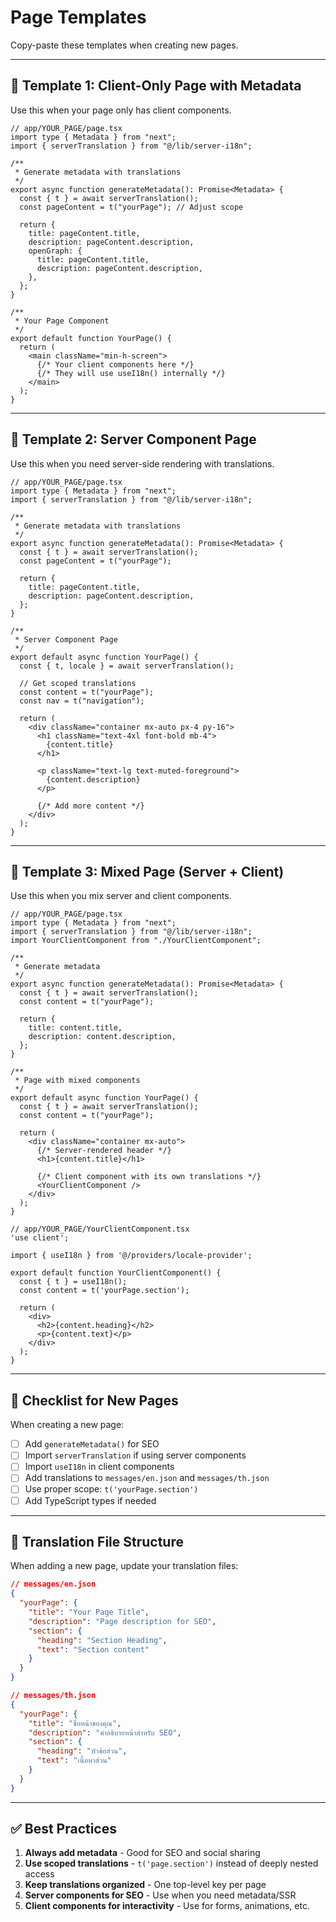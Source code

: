 # Page Templates

Copy-paste these templates when creating new pages.

---

## 🎯 Template 1: Client-Only Page with Metadata

Use this when your page only has client components.

```tsx
// app/YOUR_PAGE/page.tsx
import type { Metadata } from "next";
import { serverTranslation } from "@/lib/server-i18n";

/**
 * Generate metadata with translations
 */
export async function generateMetadata(): Promise<Metadata> {
  const { t } = await serverTranslation();
  const pageContent = t("yourPage"); // Adjust scope

  return {
    title: pageContent.title,
    description: pageContent.description,
    openGraph: {
      title: pageContent.title,
      description: pageContent.description,
    },
  };
}

/**
 * Your Page Component
 */
export default function YourPage() {
  return (
    <main className="min-h-screen">
      {/* Your client components here */}
      {/* They will use useI18n() internally */}
    </main>
  );
}
```

---

## 🎯 Template 2: Server Component Page

Use this when you need server-side rendering with translations.

```tsx
// app/YOUR_PAGE/page.tsx
import type { Metadata } from "next";
import { serverTranslation } from "@/lib/server-i18n";

/**
 * Generate metadata with translations
 */
export async function generateMetadata(): Promise<Metadata> {
  const { t } = await serverTranslation();
  const pageContent = t("yourPage");

  return {
    title: pageContent.title,
    description: pageContent.description,
  };
}

/**
 * Server Component Page
 */
export default async function YourPage() {
  const { t, locale } = await serverTranslation();

  // Get scoped translations
  const content = t("yourPage");
  const nav = t("navigation");

  return (
    <div className="container mx-auto px-4 py-16">
      <h1 className="text-4xl font-bold mb-4">
        {content.title}
      </h1>

      <p className="text-lg text-muted-foreground">
        {content.description}
      </p>

      {/* Add more content */}
    </div>
  );
}
```

---

## 🎯 Template 3: Mixed Page (Server + Client)

Use this when you mix server and client components.

```tsx
// app/YOUR_PAGE/page.tsx
import type { Metadata } from "next";
import { serverTranslation } from "@/lib/server-i18n";
import YourClientComponent from "./YourClientComponent";

/**
 * Generate metadata
 */
export async function generateMetadata(): Promise<Metadata> {
  const { t } = await serverTranslation();
  const content = t("yourPage");

  return {
    title: content.title,
    description: content.description,
  };
}

/**
 * Page with mixed components
 */
export default async function YourPage() {
  const { t } = await serverTranslation();
  const content = t("yourPage");

  return (
    <div className="container mx-auto">
      {/* Server-rendered header */}
      <h1>{content.title}</h1>

      {/* Client component with its own translations */}
      <YourClientComponent />
    </div>
  );
}
```

```tsx
// app/YOUR_PAGE/YourClientComponent.tsx
'use client';

import { useI18n } from '@/providers/locale-provider';

export default function YourClientComponent() {
  const { t } = useI18n();
  const content = t('yourPage.section');

  return (
    <div>
      <h2>{content.heading}</h2>
      <p>{content.text}</p>
    </div>
  );
}
```

---

## 📝 Checklist for New Pages

When creating a new page:

- [ ] Add `generateMetadata()` for SEO
- [ ] Import `serverTranslation` if using server components
- [ ] Import `useI18n` in client components
- [ ] Add translations to `messages/en.json` and `messages/th.json`
- [ ] Use proper scope: `t('yourPage.section')`
- [ ] Add TypeScript types if needed

---

## 🎨 Translation File Structure

When adding a new page, update your translation files:

```json
// messages/en.json
{
  "yourPage": {
    "title": "Your Page Title",
    "description": "Page description for SEO",
    "section": {
      "heading": "Section Heading",
      "text": "Section content"
    }
  }
}
```

```json
// messages/th.json
{
  "yourPage": {
    "title": "ชื่อหน้าของคุณ",
    "description": "คำอธิบายหน้าสำหรับ SEO",
    "section": {
      "heading": "หัวข้อส่วน",
      "text": "เนื้อหาส่วน"
    }
  }
}
```

---

## ✅ Best Practices

1. **Always add metadata** - Good for SEO and social sharing
2. **Use scoped translations** - `t('page.section')` instead of deeply nested access
3. **Keep translations organized** - One top-level key per page
4. **Server components for SEO** - Use when you need metadata/SSR
5. **Client components for interactivity** - Use for forms, animations, etc.
